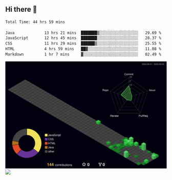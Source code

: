 ## Hi there 👋

<!--
**CereenaG/CereenaG** is a ✨ _special_ ✨ repository because its `README.md` (this file) appears on your GitHub profile.

Here are some ideas to get you started:

- 🔭 I’m currently working on ...
- 🌱 I’m currently learning ...
- 👯 I’m looking to collaborate on ...
- 🤔 I’m looking for help with ...
- 💬 Ask me about ...
- 📫 How to reach me: ...
- 😄 Pronouns: ...
- ⚡ Fun fact: ...

 🌱I'm currently learning Java for backend development along with frontend technologies.-->
 
<!--START_SECTION:waka-->

```txt
Total Time: 44 hrs 59 mins

Java             13 hrs 21 mins  ███████▒░░░░░░░░░░░░░░░░░   29.69 %
JavaScript       12 hrs 45 mins  ███████░░░░░░░░░░░░░░░░░░   28.37 %
CSS              11 hrs 29 mins  ██████▒░░░░░░░░░░░░░░░░░░   25.55 %
HTML             4 hrs 59 mins   ██▓░░░░░░░░░░░░░░░░░░░░░░   11.08 %
Markdown         1 hr 7 mins     ▓░░░░░░░░░░░░░░░░░░░░░░░░   02.49 %
```

<!--END_SECTION:waka-->
![](./profile-3d-contrib/profile-night-green.svg)
![](https://github.com/YOUR_USERNAME/YOUR_USERNAME/blob/output/snake.gif)

